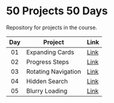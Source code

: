 # 50 Projects 50 Days

Repository for projects in the course.

| Day | Project             | Link                                                                    |
| :-: | ------------------- | ----------------------------------------------------------------------- |
| 01  | Expanding Cards     | [Link](https://raubaca.github.io/50projects50days/expanding-cards/)     |
| 02  | Progress Steps      | [Link](https://raubaca.github.io/50projects50days/progress-steps/)      |
| 03  | Rotating Navigation | [Link](https://raubaca.github.io/50projects50days/rotating-navigation/) |
| 04  | Hidden Search       | [Link](https://raubaca.github.io/50projects50days/hidden-search/)       |
| 05  | Blurry Loading      | [Link](https://raubaca.github.io/50projects50days/blurry-loading/)      |
